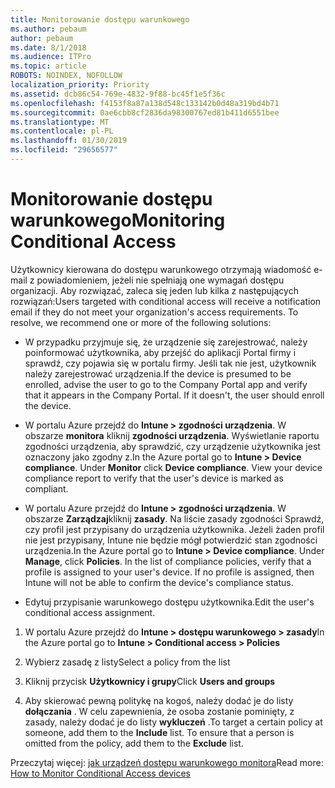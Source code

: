 ```yaml
---
title: Monitorowanie dostępu warunkowego
ms.author: pebaum
author: pebaum
ms.date: 8/1/2018
ms.audience: ITPro
ms.topic: article
ROBOTS: NOINDEX, NOFOLLOW
localization_priority: Priority
ms.assetid: dcb86c54-769e-4832-9f88-bc45f1e5f36c
ms.openlocfilehash: f4153f8a87a138d548c133142b0d48a319bd4b71
ms.sourcegitcommit: 0ae6cbb8cf2836da98300767ed81b411d6551bee
ms.translationtype: MT
ms.contentlocale: pl-PL
ms.lasthandoff: 01/30/2019
ms.locfileid: "29656577"
---
```

# <a name="monitoring-conditional-access"></a><span data-ttu-id="a3d57-102">Monitorowanie dostępu warunkowego</span><span class="sxs-lookup"><span data-stu-id="a3d57-102">Monitoring Conditional Access</span></span>

<span data-ttu-id="a3d57-p101">Użytkownicy kierowana do dostępu warunkowego otrzymają wiadomość e-mail z powiadomieniem, jeżeli nie spełniają one wymagań dostępu organizacji. Aby rozwiązać, zaleca się jeden lub kilka z następujących rozwiązań:</span><span class="sxs-lookup"><span data-stu-id="a3d57-p101">Users targeted with conditional access will receive a notification email if they do not meet your organization's access requirements. To resolve, we recommend one or more of the following solutions:</span></span>
  
- <span data-ttu-id="a3d57-p102">W przypadku przyjmuje się, że urządzenie się zarejestrować, należy poinformować użytkownika, aby przejść do aplikacji Portal firmy i sprawdź, czy pojawia się w portalu firmy. Jeśli tak nie jest, użytkownik należy zarejestrować urządzenia.</span><span class="sxs-lookup"><span data-stu-id="a3d57-p102">If the device is presumed to be enrolled, advise the user to go to the Company Portal app and verify that it appears in the Company Portal. If it doesn't, the user should enroll the device.</span></span>
    
- <span data-ttu-id="a3d57-p103">W portalu Azure przejdź do **Intune \> zgodności urządzenia**. W obszarze **monitora** kliknij **zgodności urządzenia**. Wyświetlanie raportu zgodności urządzenia, aby sprawdzić, czy urządzenie użytkownika jest oznaczony jako zgodny z.</span><span class="sxs-lookup"><span data-stu-id="a3d57-p103">In the Azure portal go to **Intune \> Device compliance**. Under **Monitor** click **Device compliance**. View your device compliance report to verify that the user's device is marked as compliant.</span></span> 
    
- <span data-ttu-id="a3d57-p104">W portalu Azure przejdź do **Intune \> zgodności urządzenia**. W obszarze **Zarządzaj**kliknij **zasady**. Na liście zasady zgodności Sprawdź, czy profil jest przypisany do urządzenia użytkownika. Jeżeli żaden profil nie jest przypisany, Intune nie będzie mógł potwierdzić stan zgodności urządzenia.</span><span class="sxs-lookup"><span data-stu-id="a3d57-p104">In the Azure portal go to **Intune \> Device compliance**. Under **Manage**, click **Policies**. In the list of compliance policies, verify that a profile is assigned to your user's device. If no profile is assigned, then Intune will not be able to confirm the device's compliance status.</span></span> 
    
- <span data-ttu-id="a3d57-114">Edytuj przypisanie warunkowego dostępu użytkownika.</span><span class="sxs-lookup"><span data-stu-id="a3d57-114">Edit the user's conditional access assignment.</span></span>
    
1. <span data-ttu-id="a3d57-115">W portalu Azure przejdź do **Intune \> dostępu warunkowego \> zasady**</span><span class="sxs-lookup"><span data-stu-id="a3d57-115">In the Azure portal go to **Intune \> Conditional access \> Policies**</span></span>
    
2. <span data-ttu-id="a3d57-116">Wybierz zasadę z listy</span><span class="sxs-lookup"><span data-stu-id="a3d57-116">Select a policy from the list</span></span>
    
3. <span data-ttu-id="a3d57-117">Kliknij przycisk **Użytkownicy i grupy**</span><span class="sxs-lookup"><span data-stu-id="a3d57-117">Click **Users and groups**</span></span>
    
4. <span data-ttu-id="a3d57-p105">Aby skierować pewną politykę na kogoś, należy dodać je do listy **dołączania** . W celu zapewnienia, że osoba zostanie pominięty, z zasady, należy dodać je do listy **wykluczeń** .</span><span class="sxs-lookup"><span data-stu-id="a3d57-p105">To target a certain policy at someone, add them to the **Include** list. To ensure that a person is omitted from the policy, add them to the **Exclude** list.</span></span> 
    
<span data-ttu-id="a3d57-120">Przeczytaj więcej: [jak urządzeń dostępu warunkowego monitora](https://docs.microsoft.com/intune/conditional-access-exchange-monitor)</span><span class="sxs-lookup"><span data-stu-id="a3d57-120">Read more: [How to Monitor Conditional Access devices](https://docs.microsoft.com/intune/conditional-access-exchange-monitor)</span></span>
  

